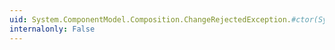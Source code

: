 ```yaml
---
uid: System.ComponentModel.Composition.ChangeRejectedException.#ctor(System.String,System.Exception)
internalonly: False
---
```

